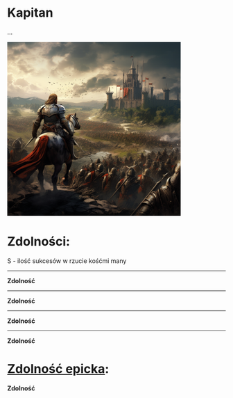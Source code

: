 # Kapitan

...

<img src="imgs/kapitan.png" width="400">

# Zdolności:

S - ilość sukcesów w rzucie kośćmi many

___

**Zdolność**

___

**Zdolność**

___

**Zdolność**

___

**Zdolność**

# [Zdolność epicka](/docs/zdolnosc-epicka.md):

**Zdolność**
